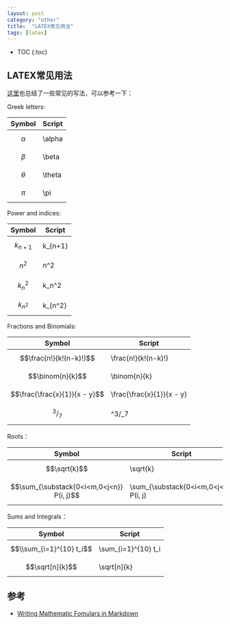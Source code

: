 ```yaml
---
layout: post
category: "other"
title:  "LATEX常见用法"
tags: [latex]
---
```


<script type="text/javascript" async
  src="https://cdn.mathjax.org/mathjax/latest/MathJax.js?config=TeX-MML-AM_CHTML">
</script>

- TOC
{:toc}

## LATEX常见用法

[这里](https://csrgxtu.github.io/2015/03/20/Writing-Mathematic-Fomulars-in-Markdown/)也总结了一些常见的写法，可以参考一下：

Greek letters:

|Symbol|Script|
|---|---|
|$$\alpha$$|\alpha|
|$$\beta$$|\beta|
|$$\theta$$|\theta|
|$$\pi$$|\pi|


Power and indices:

|Symbol|Script|
|---|---|
|$$k_{n+1}$$|k_{n+1}|
|$$n^2$$|n^2|
|$$k_n^2$$|k_n^2|
|$$k_{n^2}$$|k_{n^2}|


Fractions and Binomials:

|Symbol|Script|
|---|---|
|$$\frac{n!}{k!(n-k)!}$$|\frac{n!}{k!(n-k)!}|
|$$\binom{n}{k}$$|\binom{n}{k}|
|$$\frac{\frac{x}{1}}{x - y}$$|\frac{\frac{x}{1}}{x - y}|
|$$	^3/_7$$|	^3/_7|


Roots：

|Symbol|Script|
|---|---|
|$$\sqrt{k}$$|\sqrt{k}|
|$$\sum_{\substack{0<i<m,0<j<n}} P(i, j)$$|\sum_{\substack{0<i<m,0<j<n}} P(i, j)|


Sums and Integrals：

|Symbol|Script|
|---|---|
|$$\\sum_{i=1}^{10} t_i$$|\sum_{i=1}^{10} t_i|
|$$\sqrt[n]{k}$$|\sqrt[n]{k}|

## 参考

* [Writing Mathematic Fomulars in Markdown](https://csrgxtu.github.io/2015/03/20/Writing-Mathematic-Fomulars-in-Markdown/)